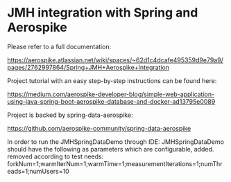 # JMH integration with Spring and Aerospike

Please refer to a full documentation:

https://aerospike.atlassian.net/wiki/spaces/~62d1c4dcafe495359d9e79a9/pages/2762997864/Spring+JMH+Aerospike+Integration

Project tutorial with an easy step-by-step instructions can be found here:

https://medium.com/aerospike-developer-blog/simple-web-application-using-java-spring-boot-aerospike-database-and-docker-ad13795e0089


Project is backed by spring-data-aerospike:

https://github.com/aerospike-community/spring-data-aerospike

In order to run the JMHSpringDataDemo through IDE:
JMHSpringDataDemo should have the following as parameters which are configurable,
added. removed according to test needs:
forkNum=1;warmIterNum=1;warmTime=1;measurementIterations=1;numThreads=1;numUsers=10
